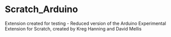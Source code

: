 # Scratch_Arduino
Extension created for testing - Reduced version of the Arduino Experimental Extension for Scratch, created by Kreg Hanning and David Mellis

